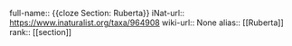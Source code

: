 full-name:: {{cloze Section: Ruberta}}
iNat-url:: https://www.inaturalist.org/taxa/964908
wiki-url:: None
alias:: [[Ruberta]]
rank:: [[section]]